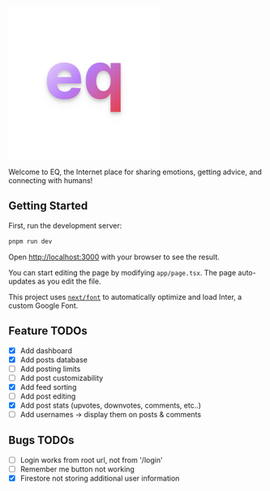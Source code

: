![EQ app](logo.png)

Welcome to EQ, the Internet place for sharing emotions, getting advice, and connecting with humans!

## Getting Started

First, run the development server:

```bash
pnpm run dev
```

Open [http://localhost:3000](http://localhost:3000) with your browser to see the result.

You can start editing the page by modifying `app/page.tsx`. The page auto-updates as you edit the file.

This project uses [`next/font`](https://nextjs.org/docs/basic-features/font-optimization) to automatically optimize and load Inter, a custom Google Font.


## Feature TODOs
- [x] Add dashboard
- [x] Add posts database
- [ ] Add posting limits
- [ ] Add post customizability
- [x] Add feed sorting
- [ ] Add post editing
- [x] Add post stats (upvotes, downvotes, comments, etc..)
- [ ] Add usernames -> display them on posts & comments

## Bugs TODOs
- [ ] Login works from root url, not from '/login'
- [ ] Remember me button not working
- [x] Firestore not storing additional user information
